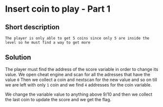 # Insert coin to play - Part 1


## Short description 

`The player is only able to get 5 coins since only 5 are inside the level so he must find a way to get more`

## Solution

The player must find the address of the score variable in order to change its value.
We open cheat engine and scan for all the adresses that have the value `0`
Then we collect a coin and nextscan for the new value and so on till we are left with only `1` coin and we find `4` addresses for the coin variable.

We change the variable value to anything above 9/10 and then we collect the last coin to update the score and we get the flag.